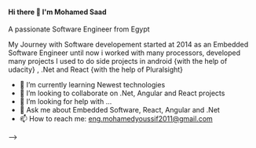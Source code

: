    ####                  Hi there 👋 I'm Mohamed Saad

A passionate Software Engineer from Egypt

My Journey with Software developement started at 2014 as an Embedded Software Engineer
until now i worked with many processors, developed many projects 
I used to do side projects in android {with the help of udacity} , .Net and React {with the help of Pluralsight}


- 🌱 I’m currently learning Newest technologies
- 👯 I’m looking to collaborate on .Net, Angular and React projects 
- 🤔 I’m looking for help with ...
- 💬 Ask me about Embedded Software, React, Angular and .Net
- 📫 How to reach me: eng.mohamedyoussif2011@gmail.com

-->
